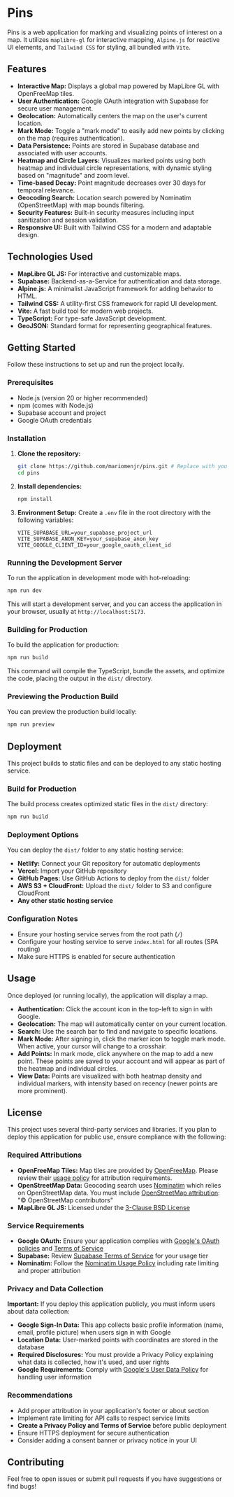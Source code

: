# Pins

Pins is a web application for marking and visualizing points of interest on a map. It utilizes `maplibre-gl` for interactive mapping, `Alpine.js` for reactive UI elements, and `Tailwind CSS` for styling, all bundled with `Vite`.

## Features

*   **Interactive Map:** Displays a global map powered by MapLibre GL with OpenFreeMap tiles.
*   **User Authentication:** Google OAuth integration with Supabase for secure user management.
*   **Geolocation:** Automatically centers the map on the user's current location.
*   **Mark Mode:** Toggle a "mark mode" to easily add new points by clicking on the map (requires authentication).
*   **Data Persistence:** Points are stored in Supabase database and associated with user accounts.
*   **Heatmap and Circle Layers:** Visualizes marked points using both heatmap and individual circle representations, with dynamic styling based on "magnitude" and zoom level.
*   **Time-based Decay:** Point magnitude decreases over 30 days for temporal relevance.
*   **Geocoding Search:** Location search powered by Nominatim (OpenStreetMap) with map bounds filtering.
*   **Security Features:** Built-in security measures including input sanitization and session validation.
*   **Responsive UI:** Built with Tailwind CSS for a modern and adaptable design.

## Technologies Used

*   **MapLibre GL JS:** For interactive and customizable maps.
*   **Supabase:** Backend-as-a-Service for authentication and data storage.
*   **Alpine.js:** A minimalist JavaScript framework for adding behavior to HTML.
*   **Tailwind CSS:** A utility-first CSS framework for rapid UI development.
*   **Vite:** A fast build tool for modern web projects.
*   **TypeScript:** For type-safe JavaScript development.
*   **GeoJSON:** Standard format for representing geographical features.

## Getting Started

Follow these instructions to set up and run the project locally.

### Prerequisites

*   Node.js (version 20 or higher recommended)
*   npm (comes with Node.js)
*   Supabase account and project
*   Google OAuth credentials

### Installation

1.  **Clone the repository:**
    ```bash
    git clone https://github.com/mariomenjr/pins.git # Replace with your actual repo URL
    cd pins
    ```

2.  **Install dependencies:**
    ```bash
    npm install
    ```

3.  **Environment Setup:**
    Create a `.env` file in the root directory with the following variables:
    ```env
    VITE_SUPABASE_URL=your_supabase_project_url
    VITE_SUPABASE_ANON_KEY=your_supabase_anon_key
    VITE_GOOGLE_CLIENT_ID=your_google_oauth_client_id
    ```

### Running the Development Server

To run the application in development mode with hot-reloading:

```bash
npm run dev
```

This will start a development server, and you can access the application in your browser, usually at `http://localhost:5173`.

### Building for Production

To build the application for production:

```bash
npm run build
```

This command will compile the TypeScript, bundle the assets, and optimize the code, placing the output in the `dist/` directory.

### Previewing the Production Build

You can preview the production build locally:

```bash
npm run preview
```

## Deployment

This project builds to static files and can be deployed to any static hosting service.

### Build for Production

The build process creates optimized static files in the `dist/` directory:

```bash
npm run build
```

### Deployment Options

You can deploy the `dist/` folder to any static hosting service:

*   **Netlify:** Connect your Git repository for automatic deployments
*   **Vercel:** Import your GitHub repository
*   **GitHub Pages:** Use GitHub Actions to deploy from the `dist/` folder
*   **AWS S3 + CloudFront:** Upload the `dist/` folder to S3 and configure CloudFront
*   **Any other static hosting service**

### Configuration Notes

*   Ensure your hosting service serves from the root path (`/`)
*   Configure your hosting service to serve `index.html` for all routes (SPA routing)
*   Make sure HTTPS is enabled for secure authentication

## Usage

Once deployed (or running locally), the application will display a map.

*   **Authentication:** Click the account icon in the top-left to sign in with Google.
*   **Geolocation:** The map will automatically center on your current location.
*   **Search:** Use the search bar to find and navigate to specific locations.
*   **Mark Mode:** After signing in, click the marker icon to toggle mark mode. When active, your cursor will change to a crosshair.
*   **Add Points:** In mark mode, click anywhere on the map to add a new point. These points are saved to your account and will appear as part of the heatmap and individual circles.
*   **View Data:** Points are visualized with both heatmap density and individual markers, with intensity based on recency (newer points are more prominent).

## License

This project uses several third-party services and libraries. If you plan to deploy this application for public use, ensure compliance with the following:

### Required Attributions

*   **OpenFreeMap Tiles:** Map tiles are provided by [OpenFreeMap](https://openfreemap.org/). Please review their [usage policy](https://openfreemap.org/) for attribution requirements.
*   **OpenStreetMap Data:** Geocoding search uses [Nominatim](https://nominatim.openstreetmap.org/) which relies on OpenStreetMap data. You must include [OpenStreetMap attribution](https://www.openstreetmap.org/copyright): "© OpenStreetMap contributors"
*   **MapLibre GL JS:** Licensed under the [3-Clause BSD License](https://github.com/maplibre/maplibre-gl-js/blob/main/LICENSE.txt)

### Service Requirements

*   **Google OAuth:** Ensure your application complies with [Google's OAuth policies](https://developers.google.com/identity/protocols/oauth2) and [Terms of Service](https://developers.google.com/terms/)
*   **Supabase:** Review [Supabase Terms of Service](https://supabase.com/terms) for your usage tier
*   **Nominatim:** Follow the [Nominatim Usage Policy](https://operations.osmfoundation.org/policies/nominatim/) including rate limiting and proper attribution

### Privacy and Data Collection

**Important:** If you deploy this application publicly, you must inform users about data collection:

*   **Google Sign-In Data:** This app collects basic profile information (name, email, profile picture) when users sign in with Google
*   **Location Data:** User-marked points with coordinates are stored in the database
*   **Required Disclosures:** You must provide a Privacy Policy explaining what data is collected, how it's used, and user rights
*   **Google Requirements:** Comply with [Google's User Data Policy](https://developers.google.com/terms/api-services-user-data-policy) for handling user information

### Recommendations

*   Add proper attribution in your application's footer or about section
*   Implement rate limiting for API calls to respect service limits
*   **Create a Privacy Policy and Terms of Service** before public deployment
*   Ensure HTTPS deployment for secure authentication
*   Consider adding a consent banner or privacy notice in your UI

## Contributing

Feel free to open issues or submit pull requests if you have suggestions or find bugs!
